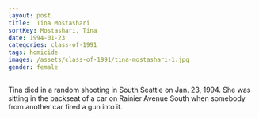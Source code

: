 ```yaml
---
layout: post
title:  Tina Mostashari
sortKey: Mostashari, Tina
date: 1994-01-23
categories: class-of-1991
tags: homicide
images: /assets/class-of-1991/tina-mostashari-1.jpg
gender: female
---
```

Tina died in a random shooting in South Seattle on Jan. 23, 1994. She was sitting in the backseat of a car on Rainier Avenue South when somebody from another car fired a gun into it.
